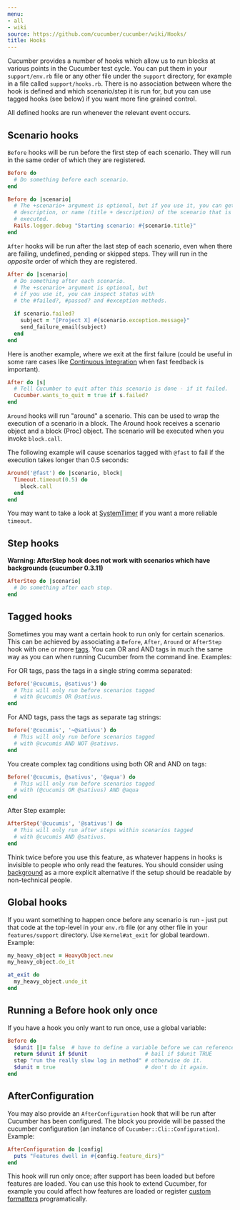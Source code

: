 ```yaml
---
menu:
- all
- wiki
source: https://github.com/cucumber/cucumber/wiki/Hooks/
title: Hooks
---
```


Cucumber provides a number of hooks which allow us to run blocks at various points in the Cucumber test cycle. You can put them in your <code>support/env.rb</code> file or any other file under the <code>support</code> directory, for example in a file called <code>support/hooks.rb</code>. There is no association between where the hook is defined and which scenario/step it is run for, but you can use tagged hooks (see below) if you want more fine grained control.

All defined hooks are run whenever the relevant event occurs.

Scenario hooks
--------------

<code>Before</code> hooks will be run before the first step of each scenario. They will run in the same order of which they are registered.

```ruby
Before do
  # Do something before each scenario.
end
```

```ruby
Before do |scenario|
  # The +scenario+ argument is optional, but if you use it, you can get the title,
  # description, or name (title + description) of the scenario that is about to be
  # executed.
  Rails.logger.debug "Starting scenario: #{scenario.title}"
end
```

<code>After</code> hooks will be run after the last step of each scenario, even when there are failing, undefined, pending or skipped steps. They will run in the *opposite* order of which they are registered.

```ruby
After do |scenario|
  # Do something after each scenario.
  # The +scenario+ argument is optional, but
  # if you use it, you can inspect status with
  # the #failed?, #passed? and #exception methods.

  if scenario.failed?
    subject = "[Project X] #{scenario.exception.message}"
    send_failure_email(subject)
  end
end
```

Here is another example, where we exit at the first failure (could be useful in some rare cases like [Continuous Integration](Continuous-Integration) when fast feedback is important).

```ruby
After do |s| 
  # Tell Cucumber to quit after this scenario is done - if it failed.
  Cucumber.wants_to_quit = true if s.failed?
end
```

<code>Around</code> hooks will run "around" a scenario. This can be used to wrap the execution of a scenario in a block. The Around hook receives a scenario object and a block (Proc) object. The scenario will be executed when you invoke <code>block.call</code>.

The following example will cause scenarios tagged with <code>@fast</code> to fail if the execution takes longer than 0.5 seconds:

```ruby
Around('@fast') do |scenario, block|
  Timeout.timeout(0.5) do
    block.call
  end
end
```

You may want to take a look at [SystemTimer](http://ph7spot.com/musings/system-timer) if you want a more reliable <code>timeout</code>.

Step hooks
----------

**Warning: AfterStep hook does not work with scenarios which have backgrounds (cucumber 0.3.11)**

```ruby
AfterStep do |scenario|
  # Do something after each step.
end
```

Tagged hooks
------------

Sometimes you may want a certain hook to run only for certain scenarios. This can be achieved by associating a <code>Before</code>, <code>After</code>, <code>Around</code> or <code>AfterStep</code> hook with one or more [tags](tags). You can OR and AND tags in much the same way as you can when running Cucumber from the command line. Examples: 

For OR tags, pass the tags in a single string comma separated:

```ruby
Before('@cucumis, @sativus') do
  # This will only run before scenarios tagged
  # with @cucumis OR @sativus.
end
```

For AND tags, pass the tags as separate tag strings:

```ruby
Before('@cucumis', '~@sativus') do
  # This will only run before scenarios tagged
  # with @cucumis AND NOT @sativus.
end
```

You create complex tag conditions using both OR and AND on tags:

```ruby
Before('@cucumis, @sativus', '@aqua') do
  # This will only run before scenarios tagged
  # with (@cucumis OR @sativus) AND @aqua 
end
```

After Step example:

```ruby
AfterStep('@cucumis', '@sativus') do
  # This will only run after steps within scenarios tagged
  # with @cucumis AND @sativus.
end
```

Think twice before you use this feature, as whatever happens in hooks is invisible to people who only read the features. You should consider using [background](background) as a more explicit alternative if the setup should be readable by non-technical people. 

Global hooks
------------

If you want something to happen once before any scenario is run - just put that code at the top-level in your <code>env.rb</code> file (or any other file in your <code>features/support</code> directory. Use <code>Kernel#at_exit</code> for global teardown. Example:

```ruby
my_heavy_object = HeavyObject.new
my_heavy_object.do_it

at_exit do
  my_heavy_object.undo_it
end
```

Running a Before hook only once
-------------------------------

If you have a hook you only want to run once, use a global variable:

```ruby
Before do 
  $dunit ||= false  # have to define a variable before we can reference its value
  return $dunit if $dunit                  # bail if $dunit TRUE
  step "run the really slow log in method" # otherwise do it.
  $dunit = true                            # don't do it again.
end 
```

AfterConfiguration
------------------

You may also provide an <code>AfterConfiguration</code> hook that will be run after Cucumber has been configured. The block you provide will be passed the cucumber configuration (an instance of <code>Cucumber::Cli::Configuration</code>). Example:

```ruby
AfterConfiguration do |config|
  puts "Features dwell in #{config.feature_dirs}"
end
```

This hook will run only once; after support has been loaded but before features are loaded. You can use this hook to extend Cucumber, for example you could affect how features are loaded or register [custom formatters](custom-formatters) programatically.
